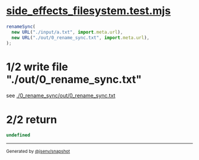 # [side_effects_filesystem.test.mjs](../../side_effects_filesystem.test.mjs)

```js
renameSync(
  new URL("./input/a.txt", import.meta.url),
  new URL("./out/0_rename_sync.txt", import.meta.url),
);
```

# 1/2 write file "./out/0_rename_sync.txt"

see [./0_rename_sync/out/0_rename_sync.txt](./0_rename_sync/out/0_rename_sync.txt)

# 2/2 return

```js
undefined
```

---

<sub>
  Generated by <a href="https://github.com/jsenv/core/tree/main/packages/independent/snapshot">@jsenv/snapshot</a>
</sub>
